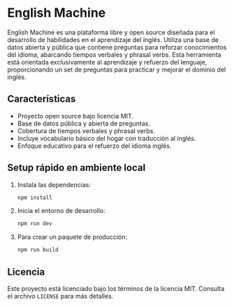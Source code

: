 # English Machine

English Machine es una plataforma libre y open source diseñada para el desarrollo de habilidades en el aprendizaje del inglés. Utiliza una base de datos abierta y pública que contiene preguntas para reforzar conocimientos del idioma, abarcando tiempos verbales y phrasal verbs. Esta herramienta está orientada exclusivamente al aprendizaje y refuerzo del lenguaje, proporcionando un set de preguntas para practicar y mejorar el dominio del inglés.

## Características

- Proyecto open source bajo licencia MIT.
- Base de datos pública y abierta de preguntas.
- Cobertura de tiempos verbales y phrasal verbs.
- Incluye vocabulario básico del hogar con traducción al inglés.
- Enfoque educativo para el refuerzo del idioma inglés.

## Setup rápido en ambiente local

1. Instala las dependencias:
   ```sh
   npm install
   ```
2. Inicia el entorno de desarrollo:
   ```sh
   npm run dev
   ```
3. Para crear un paquete de producción:
   ```sh
   npm run build
   ```

## Licencia

Este proyecto está licenciado bajo los términos de la licencia MIT. Consulta el archivo `LICENSE` para más detalles.
